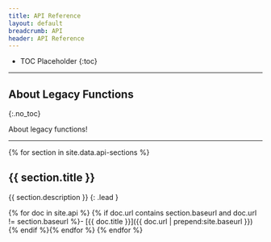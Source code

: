 ```yaml
---
title: API Reference
layout: default
breadcrumb: API
header: API Reference
---
```


* TOC Placeholder
{:toc}

---

## About Legacy Functions
{:.no_toc}

About legacy functions!

---

{% for section in site.data.api-sections %}
## {{ section.title }}

{{ section.description }}
{: .lead }

{% for doc in site.api %}
{% if doc.url contains section.baseurl and doc.url != section.baseurl %}- [{{ doc.title }}]({{ doc.url | prepend:site.baseurl }}){% endif %}{% endfor %}
{% endfor %}
